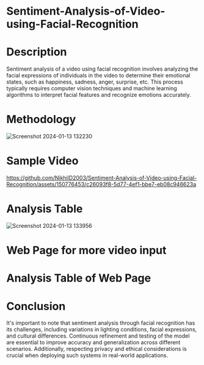 # Sentiment-Analysis-of-Video-using-Facial-Recognition
# Description
Sentiment analysis of a video using facial recognition involves analyzing the facial expressions of individuals in the video to determine their emotional states, such as happiness, sadness, anger, surprise, etc. This process typically requires computer vision techniques and machine learning algorithms to interpret facial features and recognize emotions accurately.
# Methodology
![Screenshot 2024-01-13 132230](https://github.com/NikhilD2003/Sentiment-Analysis-of-Video-using-Facial-Recognition/assets/150776453/be542546-6901-4457-b35c-4efef2842054)
# Sample Video
https://github.com/NikhilD2003/Sentiment-Analysis-of-Video-using-Facial-Recognition/assets/150776453/c26093f8-5d77-4ef1-bbe7-eb08c946623a
# Analysis Table
![Screenshot 2024-01-13 133956](https://github.com/NikhilD2003/Sentiment-Analysis-of-Video-using-Facial-Recognition/assets/150776453/6c5bc005-8719-4d1f-a020-0126ece28ff1)
# Web Page for more video input

# Analysis Table of Web Page

# Conclusion
It's important to note that sentiment analysis through facial recognition has its challenges, including variations in lighting conditions, facial expressions, and cultural differences. Continuous refinement and testing of the model are essential to improve accuracy and generalization across different scenarios. Additionally, respecting privacy and ethical considerations is crucial when deploying such systems in real-world applications.
